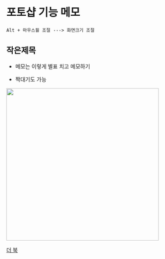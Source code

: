 # 포토샵 기능 메모

```
Alt + 마우스휠 조절 ---> 화면크기 조절
```

## 작은제목

* 메모는 이렇게 별표 치고 메모하기
- 짝대기도 가능

<img src="https://hyo0o0o.github.io/img/제목 없음.png"  width="400">

[더 북](https://thebook.io/)
